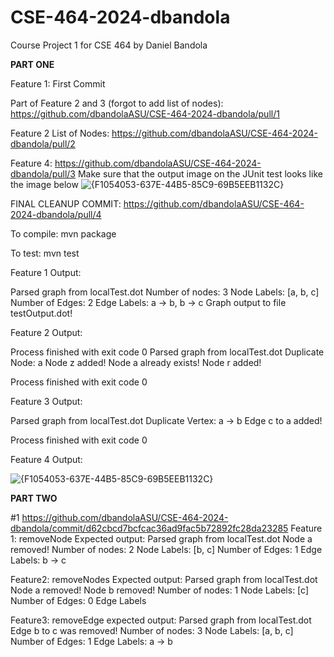 # CSE-464-2024-dbandola
Course Project 1 for CSE 464 by Daniel Bandola

**PART ONE**

Feature 1: First Commit

Part of Feature 2 and 3 (forgot to add list of nodes): https://github.com/dbandolaASU/CSE-464-2024-dbandola/pull/1

Feature 2 List of Nodes: https://github.com/dbandolaASU/CSE-464-2024-dbandola/pull/2

Feature 4: https://github.com/dbandolaASU/CSE-464-2024-dbandola/pull/3
Make sure that the output image on the JUnit test looks like the image below
![{F1054053-637E-44B5-85C9-69B5EEB1132C}](https://github.com/user-attachments/assets/aefdd0d6-6eeb-4d3c-97fd-a749a740ade9)

FINAL CLEANUP COMMIT: https://github.com/dbandolaASU/CSE-464-2024-dbandola/pull/4

To compile: mvn package

To test: mvn test

Feature 1 Output:

Parsed graph from localTest.dot
Number of nodes: 3
Node Labels: [a, b, c]
Number of Edges: 2
Edge Labels: a -> b, b -> c
Graph output to file testOutput.dot!


Feature 2 Output:

Process finished with exit code 0
Parsed graph from localTest.dot
Duplicate Node: a
Node z added!
Node a already exists!
Node r added!

Process finished with exit code 0


Feature 3 Output: 

Parsed graph from localTest.dot
Duplicate Vertex: a -> b
Edge c to a added!

Process finished with exit code 0


Feature 4 Output: 

![{F1054053-637E-44B5-85C9-69B5EEB1132C}](https://github.com/user-attachments/assets/aefdd0d6-6eeb-4d3c-97fd-a749a740ade9)

**PART TWO**

#1 https://github.com/dbandolaASU/CSE-464-2024-dbandola/commit/d62cbcd7bcfcac36ad9fac5b72892fc28da23285
Feature 1: removeNode
Expected output: 
Parsed graph from localTest.dot
Node a removed!
Number of nodes: 2
Node Labels: [b, c]
Number of Edges: 1
Edge Labels: b -> c

Feature2: removeNodes
Expected output:
Parsed graph from localTest.dot
Node a removed!
Node b removed!
Number of nodes: 1
Node Labels: [c]
Number of Edges: 0
Edge Labels

Feature3: removeEdge
expected output:
Parsed graph from localTest.dot
Edge b to c was removed!
Number of nodes: 3
Node Labels: [a, b, c]
Number of Edges: 1
Edge Labels: a -> b
